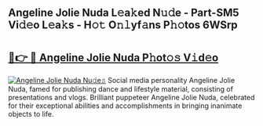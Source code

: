 ## Angeline Jolie Nuda L𝚎a𝚔ed N𝚞𝚍e - Part-SM5 Vi𝚍𝚎o L𝚎a𝚔s - H𝚘𝚝 O𝚗𝚕yf𝚊ns P𝚑𝚘tos 6WSrp

# <h2><a href="http://kfclb9a.oniu.top/?m=Angeline+Jolie+Nuda">🔗👉 🔴 Angeline Jolie Nuda P𝚑ot𝚘𝚜 V𝚒d𝚎o</a></h2>

[![Angeline Jolie Nuda Nu𝚍e𝚜](https://i.imgur.com/0qMVB7G.gif)](http://kfclb9a.oniu.top/?m=Angeline+Jolie+Nuda)
Social media personality Angeline Jolie Nuda, famed for publishing dance and lifestyle material, consisting of presentations and vlogs. Brilliant puppeteer Angeline Jolie Nuda, celebrated for their exceptional abilities and accomplishments in bringing inanimate objects to life.  
